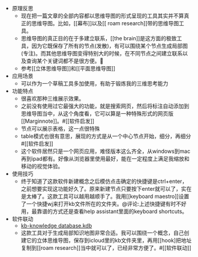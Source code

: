 - 原理反思
    - 现在把一篇文章的全部内容都以思维导图的形式呈现的工具其实并不算真正的思维导图。比如，[[幕布]]以及[[ roam research]]带的思维导图工具。
    - 思维导图的真正目的在于多建立联系，[[the brain]]是这方面的极致工具，因为它既保存了所有的节点(发散)，有可以围绕某个节点生成局部图(专注)。而其他思维导图变得特别大的时候，在不同节点之间建立联系以及查询某个关键词都不是很方便。
    - 参考[[立体思维导图]]和[[平面思维导图]]
- 应用场景
    - 可以作为一个草稿工具多加使用，有助于锻炼我的三维思考能力
- 功能特点
    - 很喜欢那种三维展示效果。
    - 之前没有使用过它最强大的功能，就是搜索网页，然后将标注自动添加到思维导图当中，从这个角度看，它可以算是一种特殊形式的网页版[[Marginnote]]。#[[软件启发]]
    - 节点可以展示表格，这一点很特殊
    - table模式也很有意思，展现的方式是从一个中心节点开始，细分，再细分#[[软件启发]]
    - 这个软件居然只是一个网页应用，难怪版本这么齐全，从windows到mac再到ipad都有。好像从浏览器里使用最好，能在一定程度上满足我缩放和移动的视觉体验。
- 使用技巧
    - 终于知道了这款软件新建概念之后模仿点击确定的快捷键是ctrl+enter，之前想要实现这功能好久了。原来新建节点只要按下enter就可以了，实在是太棒了。这款工具可以越用越顺手了。我用[[keyboard maestro]]设置了一个快捷wj来打开kb文件所在的文件夹。@评论:上述快捷键有时不好用，最靠谱的方式还是查看help assistant里面的keyboard shortcuts。
- 软件联动
    - [kb-knowledge database.kdb](hook://file/tIJt9AsQc?p=Y29tfmFwcGxlfkNsb3VkRG9jcy9Lbm93bGVkZ2UgZGF0YWJhc2UgYnVpbGRlcg==&n=kb-knowledge%20database.kdb)
    - 这款工具对于生成局部知识地图非常合适。我可以围绕一个概念，自己创建它的立体思维导图，保存到icloud里的kb文件夹里，再用[[hook]把地址复制到[[roam research]]当中就可以了，已经非常方便了。#[[软件联动]]
